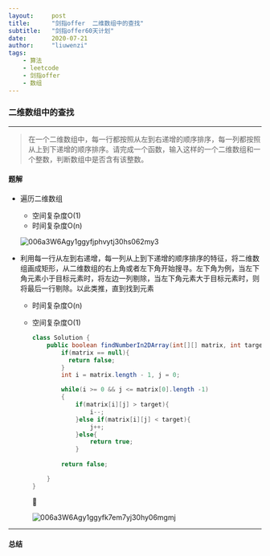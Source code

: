```yaml
---
layout:     post
title:      "剑指offer  二维数组中的查找"
subtitle:   "剑指offer60天计划"
date:       2020-07-21
author:     "liuwenzi"
tags:
    - 算法
    - leetcode
    - 剑指offer
    - 数组
---
```

### 二维数组中的查找

--------------------

>在一个二维数组中，每一行都按照从左到右递增的顺序排序，每一列都按照从上到下递增的顺序排序。请完成一个函数，输入这样的一个二维数组和一个整数，判断数组中是否含有该整数。　　

#### 题解

- 遍历二维数组

  - 空间复杂度O(1)
  - 时间复杂度O(n)

  ![006a3W6Agy1ggyfjphvytj30hs062my3](https://ww1.sinaimg.cn/large/006a3W6Agy1ggyfjphvytj30hs062my3.jpg)

- 利用每一行从左到右递增，每一列从上到下递增的顺序排序的特征，将二维数组画成矩形，从二维数组的右上角或者左下角开始搜寻。左下角为例，当左下角元素小于目标元素时，将左边一列剔除，当左下角元素大于目标元素时，则将最后一行剔除。以此类推，直到找到元素

  - 时间复杂度O(n)

  - 空间复杂度O(1)

    ```java
    class Solution {
        public boolean findNumberIn2DArray(int[][] matrix, int target) {
          	if(matrix == null){
              return false;
            }
            int i = matrix.length - 1, j = 0;
    
            while(i >= 0 && j <= matrix[0].length -1)
            {
                if(matrix[i][j] > target){
                    i--;
                }else if(matrix[i][j] < target){
                    j++;
                }else{
                    return true;
                }
            
            return false;
    
        }
    }
    ```

    

    ![006a3W6Agy1ggyfk7em7yj30hy06mgmj](https://ww1.sinaimg.cn/large/006a3W6Agy1ggyfk7em7yj30hy06mgmj.jpg)

------------------

#### 总结

